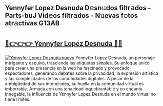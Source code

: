 ## Yennyfer Lopez Desnuda D𝚎sn𝚞dos filtr𝚊dos - Parts-buJ Vid𝚎os filtr𝚊dos - N𝚞evas f𝚘tos atr𝚊ctivas G13AB

# <h2><a href="http://mb0zgf.tromn.icu/?c=Yennyfer+Lopez+Desnuda">🔗👉👉👉 Yennyfer Lopez Desnuda 🔗🔗</a></h2>

[![Yennyfer Lopez Desnuda nuevo](https://i.imgur.com/pEAQMta.gif)](http://mb0zgf.tromn.icu/?c=Yennyfer+Lopez+Desnuda)
Yennyfer Lopez Desnuda, un personaje intrigante y esquivo, trasciende las etiquetas simples. Su enfoque único para crear una presencia en la web ha fascinado y provocado espectadores, generando debates sobre la privacidad, la expresión artística y las complejidades de las comunidades digitales. A pesar de la ambigüedad de sus intenciones, su huella en la comunidad virtual es imborrable. Armada con una tenacidad inquebrantable y un encanto innegable, la influencia de Yennyfer Lopez Desnuda en el mundo virtual no tiene límites.
